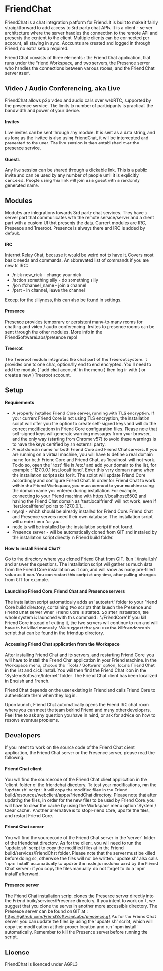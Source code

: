 # FriendChat

FriendChat is a chat integration platform for Friend. It is built to make 
it fairly straightforward to add access to 3rd party chat APIs. It is a
client - server architecture where the server handles the connection to the
remote API and presents the content to the client. Multiple clients can
be connected per account, all staying in sync. Accounts are created and
logged in through Friend, no extra setup required.

Friend Chat consists of three elements : the Friend Chat application, that
runs under the Friend Workspace, and two servers, the Presence server who
handles the connections between various rooms, and the Friend Chat server
itself.

## Video / Audio Conferencing, aka Live

FriendChat allows p2p video and audio calls over webRTC, supported by the presence 
service. The limits to number of participants is practical; the bandwidth and 
power of your device.

#### Invites

Live invites can be sent through any module. It is sent as a data string, 
and as long as the invitee is also using FriendChat, it will be intercepted 
and presented to the user. The live session is then established over the 
presence service.

#### Guests

Any live session can be shared through a clickable link. This is a public invite
and can be used by any number of people until it is explicitly canceled. People 
using this link will join as a guest with a randomly generated name.

## Modules

Modules are integrations towards 3rd party chat services. They have a server part 
that communicates  with the remote service/server and a client part with a custom
UI that presents the data. Current modules are IRC, Presence and Treeroot. Presence 
is always there and IRC is added by default.

#### IRC

Internet Relay Chat, because it would be weird not to have it. Covers 
most basic needs and commands. An abbrevated list of commands if you are new to IRC:
* /nick new_nick - change your nick
* /action something silly - do something silly
* /join #channel_name - join a channel
* /part - in channel, leave the channel

Except for the sillyness, this can also be found in settings.

#### Presence

Presence provides temporary or persistent many-to-many rooms for chatting and 
video / audio conferencing. Invites to presence rooms can be sent through the other 
modules. More info in the FriendSoftwareLabs/presence repo!

#### Treeroot

The Treeroot module integrates the chat part of the Treeroot system. It provides
one to one chat, optionally end to end encrypted. You'll need to add the module
( 'add chat account' in the menu ) then log in with ( or create a new ) Treeroot 
account.

## Setup

#### Requirements

* A properly installed Friend Core server, running with TLS encryption. If your
current Friend Core is not using TLS encryption, the installation script will
offer you the option to create self-signed keys and will do the correct
modifications in Friend Core configuration files.
Please note that self-signed keys will generate warning messages from your
browser, and the only way (starting from Chrome v57) to avoid these warnings
is to have the keys certified by an external party.
* A real domain name for both Friend Core and Friend Chat servers.
If you are running on a virtual machine, you will have to define a real
domain name for both Friend Core and Friend Chat, as 'localhost' will not work.
To do so, open the 'host' file in /etc/ and add your domain to the list, for
example :
'127.0.0.1   test.localfriend'.
Enter this very domain name when the installation script asks for it. The
script will update Friend Core accordingly and configure Friend Chat.
In order for Friend Chat to work within the Friend Workspace, you must
connect to your machine using the domain name you entered during installation.
For example, connecting to your Friend machine with
https://localhost:6502 and having the Friend Chat domain as 'test.localfriend'
will not work, even if 'test.localfriend' points to 127.0.0.1...
* mysql - which should be already installed for Friend Core. Friend Chat and
Presence servers need their own database. The installation script will create
them for you.
* node.js will be installed by the installation script if not found.
* Presence server - will be automatically cloned from GIT and installed by the
installation script directly in Friend build folder.

#### How to install Friend Chat?

Go to the directory where you cloned Friend Chat from GIT.
Run './install.sh' and answer the questions.
The installation script will gather as much data from the Friend Core
installation as it can, and will show as many pre-filled value as it can.
You can restart this script at any time, after pulling changes from GIT
for example.

#### Launching Friend Core, Friend Chat and Presence servers

The installation script automatically adds an 'autostart' folder to your
Friend Core build directory, containing two scripts that launch the Presence
and Friend Chat server when Friend Core is started.
So after installation, the whole system is launched with this command :
'./FriendCore'
If you kill Friend Core instead of exiting it, the two servers will continue
to run and will have to be killed manually. We suggest that you use the
killfriendcore.sh script that can be found in the friendup directory.

#### Accessing Friend Chat application from the Workspace

After installing Friend Chat and its servers, and restarting Friend Core,
you will have to install the Friend Chat application in your Friend
machine. In the Workspace menu, choose the 'Tools / Software' option,
locate Friend Chat in the list and click install. You will then find the
Friend Chat icon in the 'System:Software/Internet' folder.
The Friend Chat client has been localized in English and French.

Friend Chat depends on the user existing in Friend and calls Friend Core to
authenticate them when they log in.

Upon launch, Friend Chat automatically opens the Friend IRC chat room where
you can meet the team behind Friend and many other developers. Feel free to ask
any question you have in mind, or ask for advice on how to resolve eventual
problems.

## Developers

If you intent to work on the source code of the Friend Chat client application,
the Friend Chat server or the Presence server, please read the following.

#### Friend Chat client

You will find the sourcecode of the Friend Chat client application in the
'client' folder of the friendchat directory.
To test your modifications, run the 'update.sh' script : it will copy the
modified files in the Friend build/resources/webclient/apps/FriendChat directory.
Please note that after updating the files, in order for the new files to be
used by Friend Core, you will have to clear the cache by using the
Workspace menu option 'System / Clear cache'.
Another alternative is to stop Friend Core, update the files, and restart
Friend Core.

#### Friend Chat server

You will find the sourcecode of the Friend Chat server in the 'server' folder
of the friendchat directory.
As for the client, you will need to run the 'update.sh' script to copy the
modified files at in the Friend build/services/FriendChat folder.
Please note that the server must be killed before doing so, otherwise the
files will not be written. 'update.sh' also calls 'npm install' automatically
to update the node.js modules used by the Friend Chat server : if you copy
the files manually, do not forget to do a 'npm install' afterward.

#### Presence server

The Friend Chat installation script clones the Presence server directly into
the Friend build/services/Presence directory. If you intent to work on it,
we suggest that you clone the server in another more accessible directory.
The Presence server can be found on GIT at :
https://github.com/FriendSoftwareLabs/presence.git
As for the Friend Chat server, you can update the files by using the 'update.sh'
script, which will copy the modification at their proper location and run
'npm install' automatically. Remember to kill the Presence server before
running the script.

## License

FriendChat is licenced under AGPL3